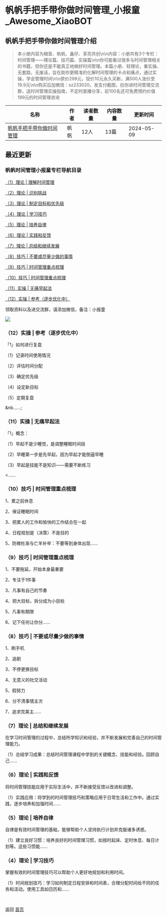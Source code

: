 # 帆帆手把手带你做时间管理_小报童_Awesome_XiaoBOT

## 帆帆手把手带你做时间管理介绍
> 本小册内容为楠音、帆帆、鑫仔、享亮共创\n\n内容：小册共有3个专栏：时间管理——理论篇、技巧篇、实操篇\n\n你可能看过很多与时间管理相关的书籍，但你还是不能真正地做好时间管理。本篇小册、轻理论，重实操、无套路，无废话，旨在助你更精准的化解时间管理的卡点和痛点，通过实操，学会管理时间\n\n原价299元，现价10元永久买断，满500人涨价至19.9元\n\n购买后加微信：sz233020，发支付截图，拉你进时间管理交流群，送时间管理实操指南，不定时直播分享，前100名还可免费预约价值199元的时间管理咨询  
  


|名称|作者|读者数量|内容数量|更新时间|
|---|---|---|---|---|
|[帆帆手把手带你做时间管理](https://xiaobot.net/p/sz233020?refer=9c3f1c95-a052-465a-9902-f6d75080262a)|帆帆|12人|13篇|2024-05-09|

## 最近更新
### 帆帆时间管理小报童专栏导航目录

[（1）理论 | 理解时间管理](https://xiaobot.net/post/af541172-45fe-4e9a-8912-54d8dcf63cb8)

[（2）理论 | 识别挑战](https://xiaobot.net/post/ca6024fd-983e-4d48-9552-b46c0fa01128)

[（3）理论 | 制定目标和优先级](https://xiaobot.net/post/861b84ce-e199-4de8-a57e-b5cc040ae141)

[（4）理论 | 学习技巧](https://xiaobot.net/post/2d05df31-0955-4d6b-bf0d-6d4fd62eb57d)

[（5）理论 | 培养自律](https://xiaobot.net/post/f630258a-2dff-4f80-bbea-242afb0c2ce0)

[（6）理论 | 实践和反馈](https://xiaobot.net/post/f8287d25-42c5-4962-8d2a-4b16f0f45d7c)

[（7）理论 | 总结和继续发展](https://xiaobot.net/post/9d1dd7f3-17ce-4c7a-94fc-728f0f433b77)

[（8）技巧 | 不要或尽量少做的事情](https://xiaobot.net/post/699c91fe-c882-4b44-8f84-adf32a5fe714)

[（9）技巧 | 时间管理重点梳理](https://xiaobot.net/post/490d8f61-7802-4bdf-9e8d-9a8f8b9e7420)

[（10）技巧 | 时间管理重点梳理](https://xiaobot.net/post/35a1cbcc-465c-4696-babb-4b86dd4b868d)

[（11）实操 | 无痛早起法](https://xiaobot.net/post/638f3153-0fb5-4ae0-a42d-75c827c8cc56)

[（12）实操 | 参考（逐步优化中）](https://xiaobot.net/post/72e2ddc6-9422-4980-98a6-75f76945e614)

领取资料以及进交流群，请添加微信，备注：小报童

![](https://static.xiaobot.net/file/2024-05-09/504536/8321ef579b3786b9c05e1f11315c79b0.png)

### （12）实操 | 参考（逐步优化中）

「1」如何进行复盘

（1）记录时间使用情况

（2）评估时间分配

（3）确定优先级

（4）设定新目标

（5）定期复盘

&nb......;

### （11）实操 | 无痛早起法

「1」概念：

（1）早起不是少睡觉，是调整睡眠时间段

（2）早睡第一步是先早起，因为早起才能倒逼早睡

（3）早起是技能不是知识——需要不断练习

<......

### （10）技巧 | 时间管理重点梳理

1、累之前休息

2、保证睡眠时间

3、把累人的工作和愉快的工作结合在一起

4、日程规划是（决策）不是目的

5、防微杜渐与亡羊补牢：不要等到身体出现......

### （9）技巧 | 时间管理重点梳理

1、不要拖延，开始本身最重要

2、专注于1件事

3、凡事有自己的节奏

4、把大目标，拆分成为小目标

5、凡事有期限

6、记下任何让你分......

### （8）技巧 | 不要或尽量少做的事情

1、刷手机

2、追剧

3、不停更换目标

4、无意义的社交活动

5、假努力

6、分不清事情主次

7、追求完美主......

### （7）理论 | 总结和继续发展

在学习时间管理的过程中，总结所学知识和经验，并不断发展和完善自己的时间管理能力。



（1）总结学习成果：总结时间管理课程中学到的关键概念、技能和经验。回顾自己......

### （6）理论 | 实践和反馈

将时间管理技能应用于实际生活中，并不断接受反馈以改进和调整。



（1）实践应用：将学到的时间管理技巧和策略应用于日常生活和工作中。通过实践，逐步培养和加强时间......

### （5）理论 | 培养自律

自律是有效时间管理的基础，能够帮助个人坚持执行计划并克服诸多诱惑。



（1）建立良好习惯：培养良好的时间管理习惯，如按时起床、定时休息、每日计划等。这些习惯能......

### （4）理论 | 学习技巧

掌握有效的时间管理技巧可以帮助个人更好地规划和利用时间。



（1）时间规划技巧：学习如何制定日程安排和时间表，合理分配时间给不同的任务和活动。使用工具如日历和......


<a href="https://github.com/Reno9527/awesome-xiaobot" style="color: white; text-decoration: none;">awesome-xiaobot</a>

返回 [首页](../README.md)

